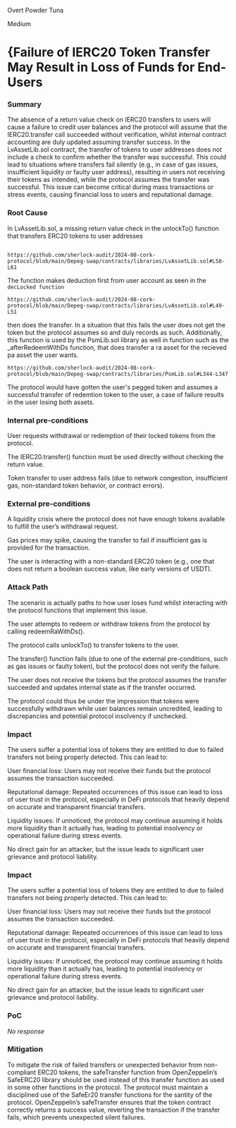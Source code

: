 Overt Powder Tuna

Medium

# {Failure of IERC20 Token Transfer May Result in Loss of Funds for End-Users

### Summary

The absence of a return value check on IERC20 transfers to users will cause a failure to credit user balances and the protocol will assume that the IERC20.transfer call succeeded without verification, whilst internal contract accounting are duly updated assuming transfer success.
In the LvAssetLib.sol contract, the transfer of tokens to user addresses does not include a check to confirm whether the transfer was successful. This could lead to situations where transfers fail silently (e.g., in case of gas issues, insufficient liquidity or faulty user address), resulting in users not receiving their tokens as intended, while the protocol assumes the transfer was successful. This issue can become critical during mass transactions or stress events, causing financial loss to users and reputational damage.

### Root Cause

In LvAssetLib.sol, a missing return value check in the unlockTo() function that transfers ERC20 tokens to user addresses

```solidity

https://github.com/sherlock-audit/2024-08-cork-protocol/blob/main/Depeg-swap/contracts/libraries/LvAssetLib.sol#L58-L61

```
The function makes deduction first from user account as seen in the ```decLocked function ```

```solidity
https://github.com/sherlock-audit/2024-08-cork-protocol/blob/main/Depeg-swap/contracts/libraries/LvAssetLib.sol#L49-L51

```
then does the transfer. In a situation that this fails the user does not get the token but the protocol assumes so and duly records as such. 
Additionally, this function is used by the PsmLib.sol library as well in function such as the  _afterRedeemWithDs function, that does transfer a ra asset for the recieved pa asset the user wants.

```solidity
https://github.com/sherlock-audit/2024-08-cork-protocol/blob/main/Depeg-swap/contracts/libraries/PsmLib.sol#L344-L347

```
The protocol would have gotten the user's pegged token and assumes a successful transfer of redemtion token to the user, a case of failure results in the user losing both assets.

### Internal pre-conditions

User requests withdrawal or redemption of their locked tokens from the protocol.

The IERC20.transfer() function must be used directly without checking the return value.

Token transfer to user address fails (due to network congestion, insufficient gas, non-standard token behavior, or contract errors).

### External pre-conditions

A liquidity crisis where the protocol does not have enough tokens available to fulfill the user’s withdrawal request.

Gas prices may spike, causing the transfer to fail if insufficient gas is provided for the transaction.

The user is interacting with a non-standard ERC20 token (e.g., one that does not return a boolean success value, like early versions of USDT).

### Attack Path

The scenario is actually paths to how user loses fund whilst interacting with the protocol functions that implement this issue.

The user attempts to redeem or withdraw tokens from the protocol by calling redeemRaWithDs().

The protocol calls unlockTo() to transfer tokens to the user.

The transfer() function fails (due to one of the external pre-conditions, such as gas issues or faulty 
token), but the protocol does not verify the failure.

The user does not receive the tokens but the protocol assumes the transfer succeeded and updates internal state as if the transfer occurred.

The protocol could thus be under the impression that tokens were successfully withdrawn while user balances remain uncredited, leading to discrepancies and potential protocol insolvency if unchecked.

### Impact

The users suffer a potential loss of tokens they are entitled to due to failed transfers not being properly detected. This can lead to:

User financial loss: Users may not receive their funds but the protocol assumes the transaction succeeded.

Reputational damage: Repeated occurrences of this issue can lead to loss of user trust in the protocol, especially in DeFi protocols that heavily depend on accurate and transparent financial transfers.

Liquidity issues: If unnoticed, the protocol may continue assuming it holds more liquidity than it actually has, leading to potential insolvency or operational failure during stress events.

No direct gain for an attacker, but the issue leads to significant user grievance and protocol liability.

### Impact

The users suffer a potential loss of tokens they are entitled to due to failed transfers not being properly detected. This can lead to:

User financial loss: Users may not receive their funds but the protocol assumes the transaction succeeded.

Reputational damage: Repeated occurrences of this issue can lead to loss of user trust in the protocol, especially in DeFi protocols that heavily depend on accurate and transparent financial transfers.

Liquidity issues: If unnoticed, the protocol may continue assuming it holds more liquidity than it actually has, leading to potential insolvency or operational failure during stress events.

No direct gain for an attacker, but the issue leads to significant user grievance and protocol liability.


### PoC

_No response_

### Mitigation

To mitigate the risk of failed transfers or unexpected behavior from non-compliant ERC20 tokens, the safeTransfer function from OpenZeppelin’s SafeERC20 library should be used instead of this transfer function as used in some other functions in the protocol. The protocol must maintain a disciplined use of the SafeEr20 transfer functions for the santity of the protocol. OpenZeppelin’s safeTransfer ensures that the token contract correctly returns a success value, reverting the transaction if the transfer fails, which prevents unexpected silent failures.